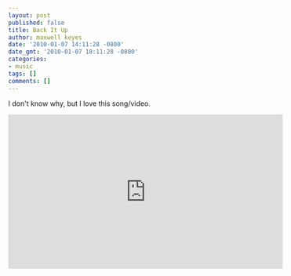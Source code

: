 ```yaml
---
layout: post
published: false
title: Back It Up
author: maxwell keyes
date: '2010-01-07 14:11:28 -0800'
date_gmt: '2010-01-07 18:11:28 -0800'
categories:
- music
tags: []
comments: []
---
```


I don't know why, but I love this song/video.

<iframe width="560" height="315" src="https://www.youtube.com/embed/w81jPa1WG88" frameborder="0" allowfullscreen></iframe>
